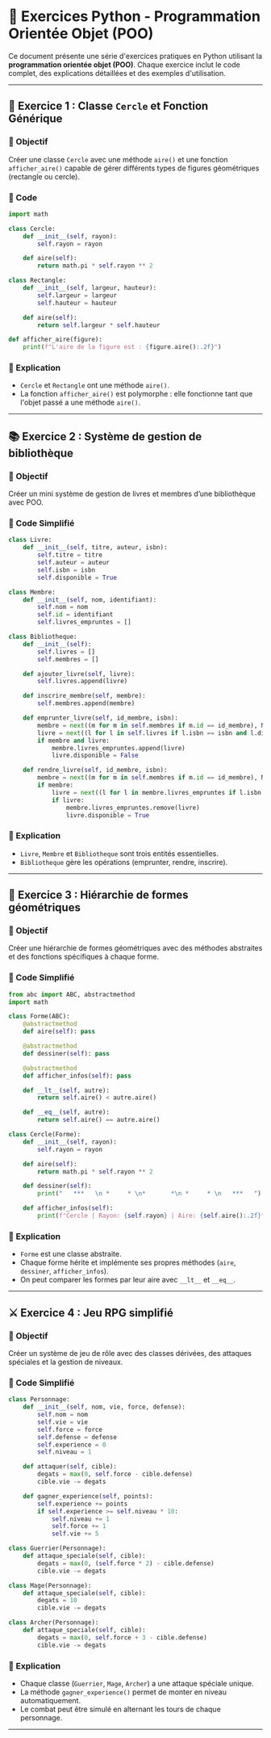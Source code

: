 # 🐍 Exercices Python - Programmation Orientée Objet (POO)

Ce document présente une série d'exercices pratiques en Python utilisant la **programmation orientée objet (POO)**. Chaque exercice inclut le code complet, des explications détaillées et des exemples d'utilisation.

---

## 📘 Exercice 1 : Classe `Cercle` et Fonction Générique

### 🎯 Objectif
Créer une classe `Cercle` avec une méthode `aire()` et une fonction `afficher_aire()` capable de gérer différents types de figures géométriques (rectangle ou cercle).

### 🧩 Code
```python
import math

class Cercle:
    def __init__(self, rayon):
        self.rayon = rayon

    def aire(self):
        return math.pi * self.rayon ** 2

class Rectangle:
    def __init__(self, largeur, hauteur):
        self.largeur = largeur
        self.hauteur = hauteur

    def aire(self):
        return self.largeur * self.hauteur

def afficher_aire(figure):
    print(f"L'aire de la figure est : {figure.aire():.2f}")
```

### 🧠 Explication
- `Cercle` et `Rectangle` ont une méthode `aire()`.
- La fonction `afficher_aire()` est polymorphe : elle fonctionne tant que l'objet passé a une méthode `aire()`.

---

## 📚 Exercice 2 : Système de gestion de bibliothèque

### 🎯 Objectif
Créer un mini système de gestion de livres et membres d’une bibliothèque avec POO.

### 🧩 Code Simplifié
```python
class Livre:
    def __init__(self, titre, auteur, isbn):
        self.titre = titre
        self.auteur = auteur
        self.isbn = isbn
        self.disponible = True

class Membre:
    def __init__(self, nom, identifiant):
        self.nom = nom
        self.id = identifiant
        self.livres_empruntes = []

class Bibliotheque:
    def __init__(self):
        self.livres = []
        self.membres = []

    def ajouter_livre(self, livre):
        self.livres.append(livre)

    def inscrire_membre(self, membre):
        self.membres.append(membre)

    def emprunter_livre(self, id_membre, isbn):
        membre = next((m for m in self.membres if m.id == id_membre), None)
        livre = next((l for l in self.livres if l.isbn == isbn and l.disponible), None)
        if membre and livre:
            membre.livres_empruntes.append(livre)
            livre.disponible = False

    def rendre_livre(self, id_membre, isbn):
        membre = next((m for m in self.membres if m.id == id_membre), None)
        if membre:
            livre = next((l for l in membre.livres_empruntes if l.isbn == isbn), None)
            if livre:
                membre.livres_empruntes.remove(livre)
                livre.disponible = True
```

### 🧠 Explication
- `Livre`, `Membre` et `Bibliotheque` sont trois entités essentielles.
- `Bibliotheque` gère les opérations (emprunter, rendre, inscrire).

---

## 🧩 Exercice 3 : Hiérarchie de formes géométriques

### 🎯 Objectif
Créer une hiérarchie de formes géométriques avec des méthodes abstraites et des fonctions spécifiques à chaque forme.

### 🧩 Code Simplifié
```python
from abc import ABC, abstractmethod
import math

class Forme(ABC):
    @abstractmethod
    def aire(self): pass

    @abstractmethod
    def dessiner(self): pass

    @abstractmethod
    def afficher_infos(self): pass

    def __lt__(self, autre):
        return self.aire() < autre.aire()

    def __eq__(self, autre):
        return self.aire() == autre.aire()

class Cercle(Forme):
    def __init__(self, rayon):
        self.rayon = rayon

    def aire(self):
        return math.pi * self.rayon ** 2

    def dessiner(self):
        print("   ***   \n *     * \n*       *\n *     * \n   ***   ")

    def afficher_infos(self):
        print(f"Cercle | Rayon: {self.rayon} | Aire: {self.aire():.2f}")
```

### 🧠 Explication
- `Forme` est une classe abstraite.
- Chaque forme hérite et implémente ses propres méthodes (`aire`, `dessiner`, `afficher_infos`).
- On peut comparer les formes par leur aire avec `__lt__` et `__eq__`.

---

## ⚔️ Exercice 4 : Jeu RPG simplifié

### 🎯 Objectif
Créer un système de jeu de rôle avec des classes dérivées, des attaques spéciales et la gestion de niveaux.

### 🧩 Code Simplifié
```python
class Personnage:
    def __init__(self, nom, vie, force, defense):
        self.nom = nom
        self.vie = vie
        self.force = force
        self.defense = defense
        self.experience = 0
        self.niveau = 1

    def attaquer(self, cible):
        degats = max(0, self.force - cible.defense)
        cible.vie -= degats

    def gagner_experience(self, points):
        self.experience += points
        if self.experience >= self.niveau * 10:
            self.niveau += 1
            self.force += 1
            self.vie += 5

class Guerrier(Personnage):
    def attaque_speciale(self, cible):
        degats = max(0, (self.force * 2) - cible.defense)
        cible.vie -= degats

class Mage(Personnage):
    def attaque_speciale(self, cible):
        degats = 10
        cible.vie -= degats

class Archer(Personnage):
    def attaque_speciale(self, cible):
        degats = max(0, self.force + 3 - cible.defense)
        cible.vie -= degats
```

### 🧠 Explication
- Chaque classe (`Guerrier`, `Mage`, `Archer`) a une attaque spéciale unique.
- La méthode `gagner_experience()` permet de monter en niveau automatiquement.
- Le combat peut être simulé en alternant les tours de chaque personnage.

---

